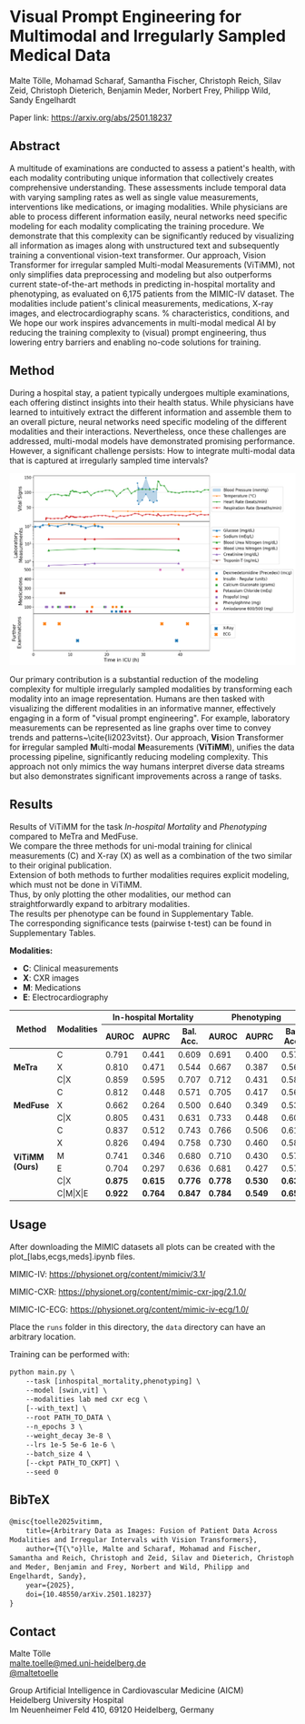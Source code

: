 # Visual Prompt Engineering for Multimodal and Irregularly Sampled Medical Data

Malte Tölle, Mohamad Scharaf, Samantha Fischer, Christoph Reich, Silav Zeid, Christoph Dieterich, Benjamin Meder, Norbert Frey, Philipp Wild, Sandy Engelhardt

Paper link: https://arxiv.org/abs/2501.18237

## Abstract

A multitude of examinations are conducted to assess a patient's health, with each modality contributing unique information that collectively creates comprehensive understanding.
These assessments include temporal data with varying sampling rates as well as single value measurements, interventions like medications, or imaging modalities.
While physicians are able to process different information easily, neural networks need specific modeling for each modality complicating the training procedure.
We demonstrate that this complexity can be significantly reduced by visualizing all information as images along with unstructured text and subsequently training a conventional vision-text transformer.
Our approach, Vision Transformer for irregular sampled Multi-modal Measurements (ViTiMM), not only simplifies data preprocessing and modeling but also outperforms current state-of-the-art methods in predicting in-hospital mortality and phenotyping, as evaluated on 6,175 patients from the MIMIC-IV dataset.
The modalities include patient's clinical measurements, medications, X-ray images, and electrocardiography scans. % characteristics, conditions, and 
We hope our work inspires advancements in multi-modal medical AI by reducing the training complexity to (visual) prompt engineering, thus lowering entry barriers and enabling no-code solutions for training.

## Method

During a hospital stay, a patient typically undergoes multiple examinations, each offering distinct insights into their health status. While physicians have learned to intuitively extract the different information and assemble them to an overall picture, neural networks need specific modeling of the different modalities and their interactions. Nevertheless, once these challenges are addressed, multi-modal models have demonstrated promising performance. However, a significant challenge persists: How to integrate multi-modal data that is captured at irregularly sampled time intervals?

![Description](images/patient_journey.png)

Our primary contribution is a substantial reduction of the modeling complexity for multiple irregularly sampled modalities by transforming each modality into an image representation.
Humans are then tasked with visualizing the different modalities in an informative manner, effectively engaging in a form of "visual prompt engineering".
For example, laboratory measurements can be represented as line graphs over time to convey trends and patterns~\cite{li2023vitst}.
Our approach, **Vi**sion **T**ransformer for **i**rregular sampled **M**ulti-modal **M**easurements (**ViTiMM**), unifies the data processing pipeline, significantly reducing modeling complexity. 
This approach not only mimics the way humans interpret diverse data streams but also demonstrates significant improvements across a range of tasks.

## Results

Results of ViTiMM for the task *In-hospital Mortality* and *Phenotyping* compared to MeTra and MedFuse.  
We compare the three methods for uni-modal training for clinical measurements (C) and X-ray (X) as well as a combination of the two similar to their original publication.  
Extension of both methods to further modalities requires explicit modeling, which must not be done in ViTiMM.  
Thus, by only plotting the other modalities, our method can straightforwardly expand to arbitrary modalities.  
The results per phenotype can be found in Supplementary Table.  
The corresponding significance tests (pairwise t-test) can be found in Supplementary Tables.  

**Modalities:**  
- **C**: Clinical measurements  
- **X**: CXR images  
- **M**: Medications  
- **E**: Electrocardiography  

<table>
    <thead>
        <tr>
            <th rowspan="2">Method</th>
            <th rowspan="2">Modalities</th>
            <th colspan="3">In-hospital Mortality</th>
            <th colspan="3">Phenotyping</th>
        </tr>
        <tr>
            <th>AUROC</th>
            <th>AUPRC</th>
            <th>Bal. Acc.</th>
            <th>AUROC</th>
            <th>AUPRC</th>
            <th>Bal. Acc.</th>
        </tr>
    </thead>
    <tbody>
        <tr>
            <td rowspan="3"><b>MeTra</b></td>
            <td>C</td>
            <td>0.791</td><td>0.441</td><td>0.609</td>
            <td>0.691</td><td>0.400</td><td>0.574</td>
        </tr>
        <tr>
            <td>X</td>
            <td>0.810</td><td>0.471</td><td>0.544</td>
            <td>0.667</td><td>0.387</td><td>0.564</td>
        </tr>
        <tr>
            <td>C|X</td>
            <td>0.859</td><td>0.595</td><td>0.707</td>
            <td>0.712</td><td>0.431</td><td>0.583</td>
        </tr>
        <tr>
            <td rowspan="3"><b>MedFuse</b></td>
            <td>C</td>
            <td>0.812</td><td>0.448</td><td>0.571</td>
            <td>0.705</td><td>0.417</td><td>0.569</td>
        </tr>
        <tr>
            <td>X</td>
            <td>0.662</td><td>0.264</td><td>0.500</td>
            <td>0.640</td><td>0.349</td><td>0.538</td>
        </tr>
        <tr>
            <td>C|X</td>
            <td>0.805</td><td>0.431</td><td>0.631</td>
            <td>0.733</td><td>0.448</td><td>0.600</td>
        </tr>
        <tr>
            <td rowspan="6"><b>ViTiMM (Ours)</b></td>
            <td>C</td>
            <td>0.837</td><td>0.512</td><td>0.743</td>
            <td>0.766</td><td>0.506</td><td>0.618</td>
        </tr>
        <tr>
            <td>X</td>
            <td>0.826</td><td>0.494</td><td>0.758</td>
            <td>0.730</td><td>0.460</td><td>0.589</td>
        </tr>
        <tr>
            <td>M</td>
            <td>0.741</td><td>0.346</td><td>0.680</td>
            <td>0.710</td><td>0.430</td><td>0.577</td>
        </tr>
        <tr>
            <td>E</td>
            <td>0.704</td><td>0.297</td><td>0.636</td>
            <td>0.681</td><td>0.427</td><td>0.573</td>
        </tr>
        <tr>
            <td>C|X</td>
            <td><b>0.875</b></td><td><b>0.615</b></td><td><b>0.776</b></td>
            <td><b>0.778</b></td><td><b>0.530</b></td><td><b>0.636</b></td>
        </tr>
        <tr>
            <td>C|M|X|E</td>
            <td><b>0.922</b></td><td><b>0.764</b></td><td><b>0.847</b></td>
            <td><b>0.784</b></td><td><b>0.549</b></td><td><b>0.659</b></td>
        </tr>
    </tbody>
</table>

## Usage

After downloading the MIMIC datasets all plots can be created with the plot_[labs,ecgs,meds].ipynb files.

MIMIC-IV: https://physionet.org/content/mimiciv/3.1/

MIMIC-CXR: https://physionet.org/content/mimic-cxr-jpg/2.1.0/

MIMIC-IC-ECG: https://physionet.org/content/mimic-iv-ecg/1.0/


Place the `runs` folder in this directory, the `data` directory can have an arbitrary location.

Training can be performed with:
```
python main.py \
    --task [inhospital_mortality,phenotyping] \
    --model [swin,vit] \
    --modalities lab med cxr ecg \
    [--with_text] \
    --root PATH_TO_DATA \
    --n_epochs 3 \
    --weight_decay 3e-8 \
    --lrs 1e-5 5e-6 1e-6 \
    --batch_size 4 \
    [--ckpt PATH_TO_CKPT] \
    --seed 0
```

## BibTeX

```
@misc{toelle2025vitimm,
    title={Arbitrary Data as Images: Fusion of Patient Data Across Modalities and Irregular Intervals with Vision Transformers},
    author={T{\"o}lle, Malte and Scharaf, Mohamad and Fischer, Samantha and Reich, Christoph and Zeid, Silav and Dieterich, Christoph and Meder, Benjamin and Frey, Norbert and Wild, Philipp and Engelhardt, Sandy},
    year={2025},
    doi={10.48550/arXiv.2501.18237}
}
```

## Contact

Malte Tölle<br>
[malte.toelle@med.uni-heidelberg.de](mailto:malte.toelle@med.uni-heidelberg.de)<br>
[@maltetoelle](https://x.com/maltetoelle)<br>

Group Artificial Intelligence in Cardiovascular Medicine (AICM)<br>
Heidelberg University Hospital<br>
Im Neuenheimer Feld 410, 69120 Heidelberg, Germany